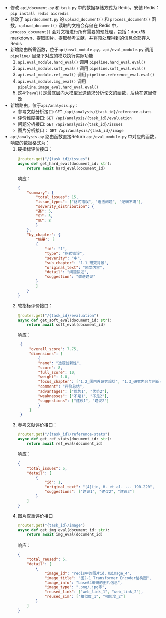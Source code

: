 
- 修改 `api/document.py` 和 `task.py` 中的数据存储方式为 Redis。安装 Redis：`pip install redis aioredis`
- 修改了 `api/document.py` 的 `upload_document()` 和 `process_document()` 函数，`upload_document()` 读取的文档会存储在 Redis 中，`process_document()` 会对文档进行所有需要的预处理，包括：docx转markdown、提取图片、提取参考文献，并将预处理得到的信息全部存入 Redis
- 新增路由所需函数，位于`api/eval_module.py`，`api/eval_module.py` 调用 `pipeline/` 目录下对应的模块执行实际功能
    1. `api.eval_module.hard_eval()` 调用 `pipeline.hard_eval.eval()`
    2. `api.eval_module.soft_eval()` 调用 `pipeline.soft_eval.eval()`
    3. `api.eval_module.ref_eval()` 调用 `pipeline.reference_eval.eval()`
    4. `api.eval_module.img_eval()` 调用 `pipeline.image_eval.hard_eval.eval()`
    5. 这4个`eval()`是最底层向大模型发送请求分析论文的函数，后续在这里修改
- 新增路由，位于`api/analysis.py`：
    - 参考文献分析接口: `GET /api/analysis/{task_id}/reference-stats`
    - 评价维度接口: `GET /api/analysis/{task_id}/evaluation`
    - 问题分析接口: `GET /api/analysis/{task_id}/issues`
    - 图片分析接口： `GET /api/analysis/{task_id}/image`
- `api/analysis.py` 路由函数直接Return `api/eval_module.py` 中对应的函数，响应的数据格式为：
    1. 硬指标评价接口：
        ```python
        @router.get("/{task_id}/issues")
        async def get_hard_eval(document_id: str):
            return await hard_eval(document_id)
        ```
        响应：
        ```json
        {
            "summary": {
                "total_issues": 15,
                "issue_types": ["格式错误", "语法问题", "逻辑不清"],
                "severity_distribution": {
                "高": 5,
                "中": 5,
                "低": 8
                }
            },
            "by_chapter": {
                "摘要": [
                {
                    "id": "1",
                    "type": "格式错误",
                    "severity": "中",
                    "sub_chapter": "1.1_研究背景",
                    "original_text": "原文内容",
                    "detail": "问题描述",
                    "suggestion": "改进建议"
                }
                ]
            }
        }   
        ```
    2. 软指标评价接口：
        ```python
        @router.get("/{task_id}/evaluation")
        async def get_soft_eval(document_id: str):
            return await soft_eval(document_id)
        ```
        响应：
       ```json 
        {
            "overall_score": 7.75,
            "dimensions": [
                {
                "name": "选题创新性",
                "score": 8,
                "full_score": 10,
                "weight": 1.0,
                "focus_chapter": ["1.2_国内外研究现状", "1.3_研究内容与创新点"],
                "comment": "评价总结",
                "advantages": ["优势1", "优势2"],
                "weaknesses": ["不足1", "不足2"],
                "suggestions": ["建议1", "建议2"]
                }
            ]
        }
        ```
    3. 参考文献评价接口：
        ```python
        @router.get("/{task_id}/reference-stats")
        async def get_ref_stats(document_id: str):
            return await ref_eval(document_id)
        ```
        响应：
        ```json
        {
            "total_issues": 5,
            "detail": [
                {
                    "id": 1,
                    "original_text": "[4]Lin, H. et al. ... 190-220",
                    "suggestions": ["建议1", "建议2", "建议3"]
                }
            ]
        }
        ```
    4. 图片查重评价接口
        ```python
        @router.get("{task_id}/image")
        async def get_img_eval(document_id: str):
            return await img_eval(document_id)
        ```
        响应：
        ```json
        {
            "total_reused": 5,
            "detail": [
                {
                    "image_id": "redis中的图片id，如image_4",
                    "image_title": "图2-1_Transformer_Encoder结构图",
                    "image_info": "base64编码的图片信息",
                    "image_type": ".png/.jpg等",
                    "reused_link": ["web_link_1", "web_link_2"],
                    "reused_sim": ["相似度_1", "相似度_2"]
                }
            ]
        }
        ```